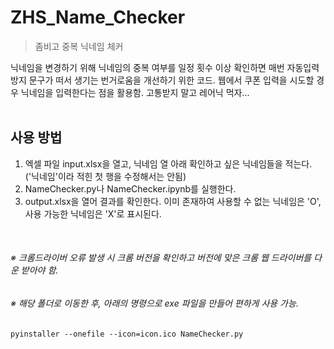 # ZHS_Name_Checker
> 좀비고 중복 닉네임 체커

닉네임을 변경하기 위해 닉네임의 중복 여부를 일정 횟수 이상 확인하면 매번 자동입력방지 문구가 떠서 생기는 번거로움을 개선하기 위한 코드. 웹에서 쿠폰 입력을 시도할 경우 닉네임을 입력한다는 점을 활용함.
고통받지 말고 레어닉 먹자...
<br/><br/>


## 사용 방법
1. 엑셀 파일 input.xlsx을 열고, 닉네임 열 아래 확인하고 싶은 닉네임들을 적는다. ('닉네임'이라 적힌 첫 행을 수정해서는 안됨)
2. NameChecker.py나 NameChecker.ipynb를 실행한다.
3. output.xlsx을 열어 결과를 확인한다. 이미 존재하여 사용할 수 없는 닉네임은 'O', 사용 가능한 닉네임은 'X'로 표시된다.
<br/>

###### ※ 크롬드라이버 오류 발생 시 크롬 버전을 확인하고 버전에 맞은 크롬 웹 드라이버를 다운 받아야 함.
###### ※ 해당 폴더로 이동한 후, 아래의 명령으로 exe 파일을 만들어 편하게 사용 가능.
```
pyinstaller --onefile --icon=icon.ico NameChecker.py
```
